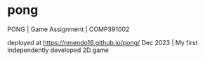 # pong
PONG | Game Assignment | COMP391002

deployed at https://nmendo16.github.io/pong/
Dec 2023 | My first independently developed 2D game

